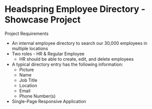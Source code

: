 # Headspring Employee Directory - Showcase Project

Project Requirements
- An internal employee directory to search our 30,000 employees in multiple locations
- Two roles - HR & Regular Employee
  - HR should be able to create, edit, and delete employees
- A typical directory entry has the following information:
  - Picture
  - Name
  - Job Title
  - Location
  - Email
  - Phone Number(s)
- Single-Page Responsive Application

